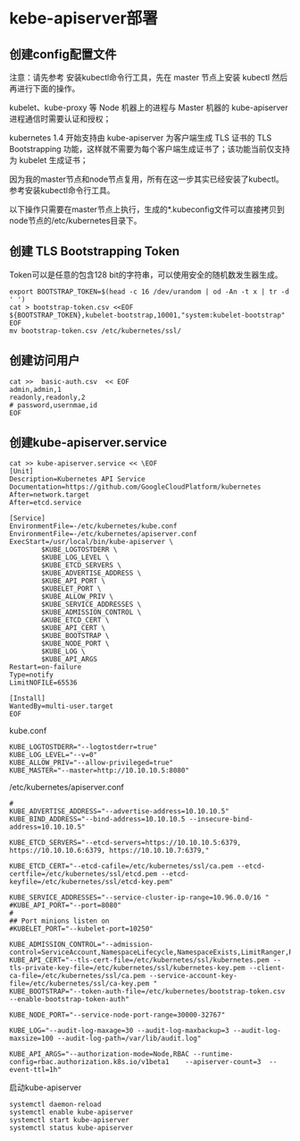 # kebe-apiserver部署

## 创建config配置文件

注意：请先参考 安装kubectl命令行工具，先在 master 节点上安装 kubectl 然后再进行下面的操作。

kubelet、kube-proxy 等 Node 机器上的进程与 Master 机器的 kube-apiserver 进程通信时需要认证和授权；

kubernetes 1.4 开始支持由 kube-apiserver 为客户端生成 TLS 证书的 TLS Bootstrapping 功能，这样就不需要为每个客户端生成证书了；该功能当前仅支持为 kubelet 生成证书；

因为我的master节点和node节点复用，所有在这一步其实已经安装了kubectl。参考安装kubectl命令行工具。

以下操作只需要在master节点上执行，生成的*.kubeconfig文件可以直接拷贝到node节点的/etc/kubernetes目录下。

## 创建 TLS Bootstrapping Token
Token可以是任意的包含128 bit的字符串，可以使用安全的随机数发生器生成。

```shell
export BOOTSTRAP_TOKEN=$(head -c 16 /dev/urandom | od -An -t x | tr -d ' ')
cat > bootstrap-token.csv <<EOF
${BOOTSTRAP_TOKEN},kubelet-bootstrap,10001,"system:kubelet-bootstrap"
EOF
mv bootstrap-token.csv /etc/kubernetes/ssl/
```

## 创建访问用户

```shell
cat >>  basic-auth.csv  << EOF
admin,admin,1
readonly,readonly,2
# password,usernmae,id
EOF
```

## 创建kube-apiserver.service

```shell
cat >> kube-apiserver.service << \EOF
[Unit]
Description=Kubernetes API Service
Documentation=https://github.com/GoogleCloudPlatform/kubernetes
After=network.target
After=etcd.service

[Service]
EnvironmentFile=-/etc/kubernetes/kube.conf
EnvironmentFile=-/etc/kubernetes/apiserver.conf
ExecStart=/usr/local/bin/kube-apiserver \
        $KUBE_LOGTOSTDERR \
        $KUBE_LOG_LEVEL \
        $KUBE_ETCD_SERVERS \
        $KUBE_ADVERTISE_ADDRESS \
        $KUBE_API_PORT \
        $KUBELET_PORT \
        $KUBE_ALLOW_PRIV \
        $KUBE_SERVICE_ADDRESSES \
        $KUBE_ADMISSION_CONTROL \
        &KUBE_ETCD_CERT \
        $KUBE_API_CERT \
        $KUBE_BOOTSTRAP \
        $KUBE_NODE_PORT \
        $KUBE_LOG \
        $KUBE_API_ARGS
Restart=on-failure
Type=notify
LimitNOFILE=65536

[Install]
WantedBy=multi-user.target
EOF
```
kube.conf

```config
KUBE_LOGTOSTDERR="--logtostderr=true"
KUBE_LOG_LEVEL="--v=0"
KUBE_ALLOW_PRIV="--allow-privileged=true"
KUBE_MASTER="--master=http://10.10.10.5:8080"
```

/etc/kubernetes/apiserver.conf

```config
#
KUBE_ADVERTISE_ADDRESS="--advertise-address=10.10.10.5"
KUBE_BIND_ADDRESS="--bind-address=10.10.10.5 --insecure-bind-address=10.10.10.5"

KUBE_ETCD_SERVERS="--etcd-servers=https://10.10.10.5:6379, https://10.10.10.6:6379, https://10.10.10.7:6379,"

KUBE_ETCD_CERT="--etcd-cafile=/etc/kubernetes/ssl/ca.pem --etcd-certfile=/etc/kubernetes/ssl/etcd.pem --etcd-keyfile=/etc/kubernetes/ssl/etcd-key.pem"

KUBE_SERVICE_ADDRESSES="--service-cluster-ip-range=10.96.0.0/16 "
#KUBE_API_PORT="--port=8080"
#
## Port minions listen on
#KUBELET_PORT="--kubelet-port=10250"

KUBE_ADMISSION_CONTROL="--admission-control=ServiceAccount,NamespaceLifecycle,NamespaceExists,LimitRanger,ResourceQuota"
KUBE_API_CERT="--tls-cert-file=/etc/kubernetes/ssl/kubernetes.pem --tls-private-key-file=/etc/kubernetes/ssl/kubernetes-key.pem --client-ca-file=/etc/kubernetes/ssl/ca.pem --service-account-key-file=/etc/kubernetes/ssl/ca-key.pem "
KUBE_BOOTSTRAP="--token-auth-file=/etc/kubernetes/bootstrap-token.csv --enable-bootstrap-token-auth"

KUBE_NODE_PORT="--service-node-port-range=30000-32767"

KUBE_LOG="--audit-log-maxage=30 --audit-log-maxbackup=3 --audit-log-maxsize=100 --audit-log-path=/var/lib/audit.log"

KUBE_API_ARGS="--authorization-mode=Node,RBAC --runtime-config=rbac.authorization.k8s.io/v1beta1    --apiserver-count=3  --event-ttl=1h"

```

启动kube-apiserver
```shell
systemctl daemon-reload
systemctl enable kube-apiserver
systemctl start kube-apiserver
systemctl status kube-apiserver
```
